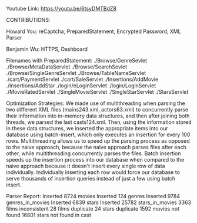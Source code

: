 Youtube Link: https://youtu.be/6tsyDMTBdZ8

CONTRIBUTIONS:

Howard You: reCaptcha, PreparedStatement, Encrypted Password, XML Parser

Benjamin Wu: HTTPS, Dashboard

Filenames with PreparedStatement:
./Browse/GenreSevlet
./Browse/MetaDataServlet
./Browse/SearchSevlet
./Browse/SingleGenreServlet
./Browse/TableNameServlet
./cart/PaymentServlet
./cart/SaleServlet
./Insertions/AddMovie
./Insertions/AddStar
./login/eLoginServlet
./login/LoginServlet
./MovieRatedServlet
./SingleMovieServlet
./SingleStarServlet
./StarsServlet


Optimization Strategies:
We made use of multithreading when parsing the two different XML files (mains243.xml, actors63.xml) to concurrently parse their information
into in-memory data structures, and then after joining both threads, we parsed the last casts124.xml. Then, using the information stored in these data structures, we inserted the appropriate items into our database using batch-insert, which only executes an insertion for every 100 rows. Multithreading allows us to speed up the parsing process as opposed to the naive approach, because the naive approach parses files after each other, while multithreading concurrently parses the files. Batch insertion speeds up the insertion process into our database when compared to the naive approach because it doesn't insert every single row of data individually. Individually inserting each row would force our database to serve thousands of insertion queries instead of just a few using batch insert.

Parser Report:
Inserted 8724 movies
Inserted 124 genres
Inserted 9784 genres_in_movies
Inserted 6839 stars
Inserted 25782 stars_in_movies
3363 films inconsistent
28 films duplicate
24 stars duplicate
1592 movies not found
16801 stars not found in cast

